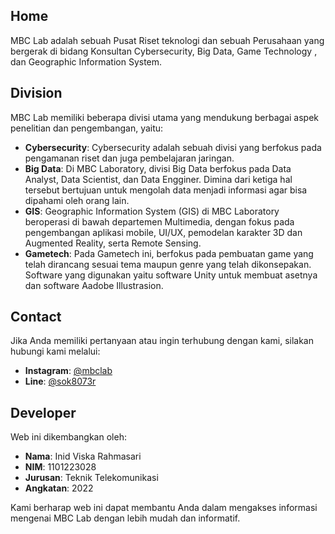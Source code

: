 
## Home

MBC Lab adalah sebuah Pusat Riset teknologi dan sebuah Perusahaan yang bergerak di bidang Konsultan Cybersecurity, Big Data, Game Technology , dan Geographic Information System. 

## Division

MBC Lab memiliki beberapa divisi utama yang mendukung berbagai aspek penelitian dan pengembangan, yaitu:

- **Cybersecurity**: Cybersecurity adalah sebuah divisi yang berfokus pada pengamanan riset dan juga pembelajaran jaringan.
- **Big Data**: Di MBC Laboratory, divisi Big Data berfokus pada Data Analyst, Data Scientist, dan Data Engginer. Dimina dari ketiga hal tersebut bertujuan untuk mengolah data menjadi informasi agar bisa dipahami oleh orang lain.
- **GIS**: Geographic Information System (GIS) di MBC Laboratory beroperasi di bawah departemen Multimedia, dengan fokus pada pengembangan aplikasi mobile, UI/UX, pemodelan karakter 3D dan Augmented Reality, serta Remote Sensing.
- **Gametech**: Pada Gametech ini, berfokus pada pembuatan game yang telah dirancang sesuai tema maupun genre yang telah dikonsepakan. Software yang digunakan yaitu software Unity untuk membuat asetnya dan software Aadobe Illustrasion. 

## Contact

Jika Anda memiliki pertanyaan atau ingin terhubung dengan kami, silakan hubungi kami melalui:

- **Instagram**: [@mbclab](https://instagram.com/mbclab)
- **Line**: [@sok8073r](https://line.me/R/ti/p/@sok8073r)

## Developer

Web ini dikembangkan oleh:

- **Nama**: Inid Viska Rahmasari
- **NIM**: 1101223028
- **Jurusan**: Teknik Telekomunikasi
- **Angkatan**: 2022

Kami berharap web ini dapat membantu Anda dalam mengakses informasi mengenai MBC Lab dengan lebih mudah dan informatif.

